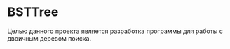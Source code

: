 # BSTTree
Целью данного проекта является разработка программы для работы с двоичным деревом поиска.

